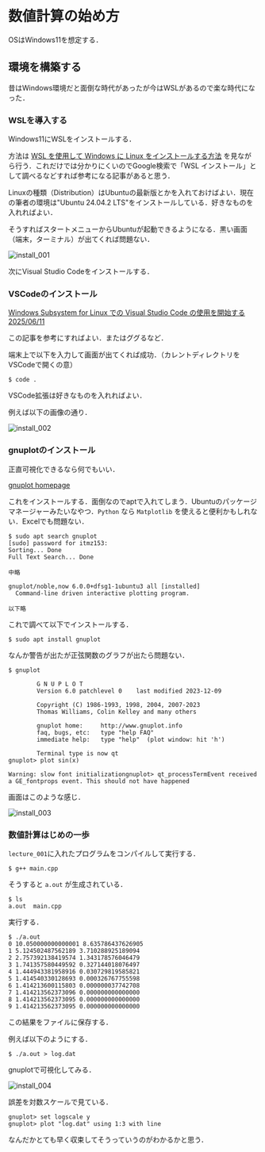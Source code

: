 # 数値計算の始め方

OSはWindows11を想定する．

## 環境を構築する

昔はWindows環境だと面倒な時代があったが今はWSLがあるので楽な時代になった．

### WSLを導入する

Windows11にWSLをインストールする．

方法は [WSL を使用して Windows に Linux をインストールする方法](https://learn.microsoft.com/ja-jp/windows/wsl/install) を見ながら行う．これだけでは分かりにくいのでGoogle検索で「WSL インストール」として調べるなどすれば参考になる記事があると思う．

Linuxの種類（Distribution）はUbuntuの最新版とかを入れておけばよい．現在の筆者の環境は"Ubuntu 24.04.2 LTS"をインストールしている．好きなものを入れればよい．

そうすればスタートメニューからUbuntuが起動できるようになる．黒い画面（端末，ターミナル）が出てくれば問題ない．

![install_001](images/install_001.png)

次にVisual Studio Codeをインストールする．

### VSCodeのインストール

[Windows Subsystem for Linux での Visual Studio Code の使用を開始する
2025/06/11](https://learn.microsoft.com/ja-jp/windows/wsl/tutorials/wsl-vscode)

この記事を参考にすればよい．またはググるなど．

端末上で以下を入力して画面が出てくれば成功．（カレントディレクトリをVSCodeで開くの意）

```
$ code .
```

VSCode拡張は好きなものを入れればよい．

例えば以下の画像の通り．

![install_002](images/install_002.png)

### gnuplotのインストール

正直可視化できるなら何でもいい．

[gnuplot homepage](http://www.gnuplot.info/)

これをインストールする．面倒なのでaptで入れてしまう．Ubuntuのパッケージマネージャーみたいなやつ．`Python` なら `Matplotlib` を使えると便利かもしれない．Excelでも問題ない．

```
$ sudo apt search gnuplot
[sudo] password for itmz153: 
Sorting... Done
Full Text Search... Done

中略

gnuplot/noble,now 6.0.0+dfsg1-1ubuntu3 all [installed]
  Command-line driven interactive plotting program.

以下略
```

これで調べて以下でインストールする．

```
$ sudo apt install gnuplot
```

なんか警告が出たが正弦関数のグラフが出たら問題ない．

```
$ gnuplot

        G N U P L O T
        Version 6.0 patchlevel 0    last modified 2023-12-09 

        Copyright (C) 1986-1993, 1998, 2004, 2007-2023
        Thomas Williams, Colin Kelley and many others

        gnuplot home:     http://www.gnuplot.info
        faq, bugs, etc:   type "help FAQ"
        immediate help:   type "help"  (plot window: hit 'h')

        Terminal type is now qt
gnuplot> plot sin(x)

Warning: slow font initializationgnuplot> qt_processTermEvent received a GE_fontprops event. This should not have happened
```

画面はこのような感じ．

![install_003](images/install_003.png)

### 数値計算はじめの一歩

`lecture_001`に入れたプログラムをコンパイルして実行する．

```
$ g++ main.cpp
```

そうすると `a.out` が生成されている．

```
$ ls
a.out  main.cpp
```

実行する．

```
$ ./a.out 
0 10.050000000000001 8.635786437626905
1 5.124502487562189 3.710288925189094
2 2.757392138419574 1.343178576046479
3 1.741357580449592 0.327144018076497
4 1.444943381958916 0.030729819585821
5 1.414540330128693 0.000326767755598
6 1.414213600115803 0.000000037742708
7 1.414213562373096 0.000000000000000
8 1.414213562373095 0.000000000000000
9 1.414213562373095 0.000000000000000
```

この結果をファイルに保存する．

例えば以下のようにする．

```
$ ./a.out > log.dat
```

gnuplotで可視化してみる．

![install_004](images/install_004.png)

誤差を対数スケールで見ている．

```
gnuplot> set logscale y
gnuplot> plot "log.dat" using 1:3 with line
```

なんだかとても早く収束してそうっていうのがわかるかと思う．
